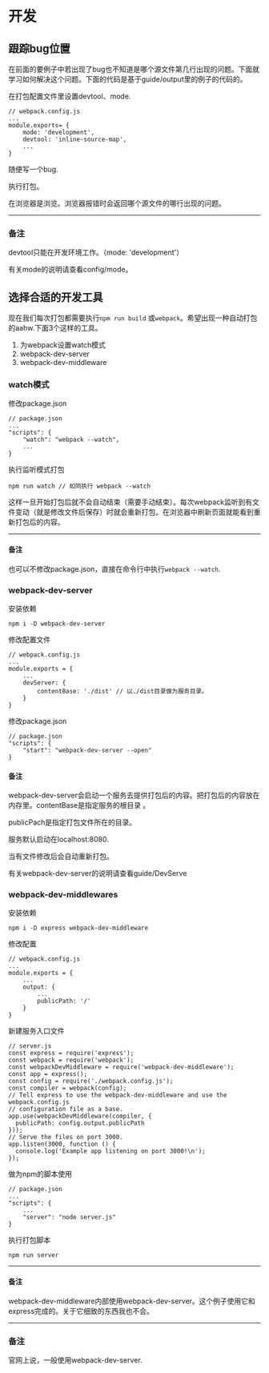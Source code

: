 # 开发

## 跟踪bug位置

在前面的要例子中若出现了bug也不知道是哪个源文件第几行出现的问题。下面就学习如何解决这个问题。下面的代码是基于guide/output里的例子的代码的。

在打包配置文件里设置devtool、mode.

```
// webpack.config.js
...
module.exports= {
	mode: 'development',
	devtool: 'inline-source-map',
	...
}
```

随便写一个bug.

执行打包。

在浏览器是浏览。浏览器报错时会返回哪个源文件的哪行出现的问题。

***

### 备注

devtool只能在开发环境工作。（mode: 'development'）

有关mode的说明请查看config/mode。

## 选择合适的开发工具

现在我们每次打包都需要执行`npm run build` 或`webpack`。希望出现一种自动打包的aahw.下面3个这样的工具。

1. 为webpack设置watch模式
2. webpack-dev-server
3. webpack-dev-middleware

### watch模式

修改package.json

```
// package.json
...
"scripts": {
	"watch": "webpack --watch",
	...
}
```

执行监听模式打包

```
npm run watch // 如同执行 webpack --watch
```

这样一旦开始打包后就不会自动结束（需要手动结束）。每次webpack监听到有文件变动（就是修改文件后保存）时就会重新打包。在浏览器中刷新页面就能看到重新打包后的内容。

***

#### 备注

也可以不修改package.json，直接在命令行中执行`webpack --watch`.

### webpack-dev-server

安装依赖

```
npm i -D webpack-dev-server
```

修改配置文件

```
// webpack.config.js
...
module.exports = {
	...
	devServer: {
		contentBase: './dist' // 以./dist目录做为服务目录。
	}
}
```

修改package.json

```
// package.json
"scripts": {
	"start": "webpack-dev-server --open"
}
```

#### 备注

webpack-dev-server会启动一个服务去提供打包后的内容。把打包后的内容放在内存里。contentBase是指定服务的根目录 。

publicPach是指定打包文件所在的目录。

服务默认启动在localhost:8080.

当有文件修改后会自动重新打包。

有关webpack-dev-server的说明请查看guide/DevServe

### webpack-dev-middlewares

安装依赖

```
npm i -D express webpack-dev-middleware
```

修改配置

```
// webpack.config.js
...
module.exports = {
	...
	output: {
		...
		publicPath: '/'
	}
}
```

新建服务入口文件

```
// server.js
const express = require('express');
const webpack = require('webpack');
const webpackDevMiddleware = require('webpack-dev-middleware');
const app = express();
const config = require('./webpack.config.js');
const compiler = webpack(config);
// Tell express to use the webpack-dev-middleware and use the webpack.config.js
// configuration file as a base.
app.use(webpackDevMiddleware(compiler, {
  publicPath: config.output.publicPath
}));
// Serve the files on port 3000.
app.listen(3000, function () {
  console.log('Example app listening on port 3000!\n');
});
```

做为npm的脚本使用

```
// package.json
...
"scripts": {
	...
	"server": "node server.js"
}
```

执行打包脚本

```
npm run server
```

***

#### 备注

webpack-dev-middleware内部使用webpack-dev-server。这个例子使用它和express完成的。关于它细致的东西我也不会。

***

### 备注

官网上说，一般使用webpack-dev-server.